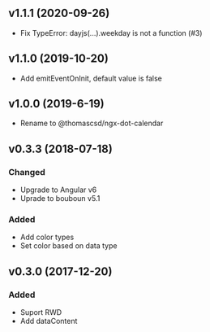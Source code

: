 ## v1.1.1 (2020-09-26)

- Fix TypeError: dayjs(...).weekday is not a function (#3)

## v1.1.0 (2019-10-20)

- Add emitEventOnInit, default value is false

## v1.0.0 (2019-6-19)

- Rename to @thomascsd/ngx-dot-calendar

## v0.3.3 (2018-07-18)

### Changed

- Upgrade to Angular v6
- Uprade to bouboun v5.1

### Added

- Add color types
- Set color based on data type

## v0.3.0 (2017-12-20)

### Added

- Suport RWD
- Add dataContent
